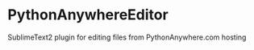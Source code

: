 PythonAnywhereEditor
====================

SublimeText2 plugin for editing files from PythonAnywhere.com hosting